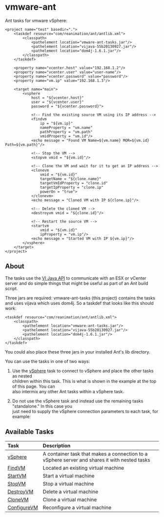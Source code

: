 vmware-ant
==========

Ant tasks for vmware vSphere:

    <project name="test" basedir=".">
        <taskdef resource="com/reanimation/ant/antlib.xml">
            <classpath>
                <pathelement location="vmware-ant-tasks.jar"/>
                <pathelement location="vijava-55b20130927.jar"/>
                <pathelement location="dom4j-1.6.1.jar"/>
            </classpath>
        </taskdef>  
    
        <property name="vcenter.host" value="192.168.1.2"/>
        <property name="vcenter.user" value="user-name"/>
        <property name="vcenter.password" value="password"/>
        <property name="vm.ip" value="192.168.1.3"/>
    
        <target name="main">
            <vsphere 
                host = "${vcenter.host}"
                user = "${vcenter.user}"
                password = "${vcenter.password}">
            
                <!-- Find the existing source VM using its IP address -->
                <findvm 
                    ip = "${vm.ip}"
                    nameProperty = "vm.name"
                    pathProperty = "vm.path"
                    vmidProperty = "vm.id"/>
                <echo message = "Found VM Name=${vm.name} MOR=${vm.id} Path=${vm.path}"/>
    
                <!-- Stop the VM -->
                <stopvm vmid = "${vm.id}"/>
                
                <!-- Clone the VM and wait for it to get an IP address -->
                <clonevm
                    vmid = "${vm.id}"
                    targetName = "${clone.name}"
                    targetVmIdProperty = "clone.id"
                    targetIpProperty = "clone.ip"
                    powerOn = "true">
                </clonevm>
                <echo message = "Cloned VM with IP ${clone.ip}"/>
    
                <!-- Delete the cloned VM -->
                <destroyvm vmid = "${clone.id}"/>
                
                <!-- Restart the source VM -->
                <startvm
                    vmid = "${vm.id}"
                    ipProperty = "vm.ip"/>
                <echo message = "Started VM with IP ${vm.ip}"/>
            </vsphere>
        </target>
    </project>      
    
    
## About

The tasks use the [VI Java API](http://vijava.sourceforge.net/) to communicate with an ESX or vCenter server and
do simple things that might be useful as part of an Ant build script.
  
Three jars are required: vmware-ant-tasks (this project) contains the tasks and uses vijava which uses dom4j. So a taskdef
that looks like this should work:
  
    <taskdef resource="com/reanimation/ant/antlib.xml">
        <classpath>
            <pathelement location="vmware-ant-tasks.jar"/>
            <pathelement location="vijava-55b20130927.jar"/>
            <pathelement location="dom4j-1.6.1.jar"/>
        </classpath>
    </taskdef>
        
You could also place these three jars in your installed Ant's lib directory.
  
You can use the tasks in one of two ways:
  
  1. Use the [vSphere](wiki/vSphere) task to connect to vSphere and place the other tasks as nested  
     children within this task. This is what is shown in the example at the top of this page. You can  
     also intermix any other Ant tasks within a vSphere task. 
  2. Do not use the vSphere task and instead use the remaining tasks "standalone." In this case you  
     just need to supply the vSphere connection parameters to each task, for example:

        <findvm 
            host = "${vcenter.host}"
            user = "${vcenter.user}"
            password = "${vcenter.password}"
            ip = "${vm.ip}"
            nameProperty = "vm.name"
            pathProperty = "vm.path"
            vmidProperty = "vm.id"/>
  
  

## Available Tasks

| Task       | Description
|:-----------|:-----------                                   
|[vSphere](wiki/vSphere)     | A container task that makes a connection to a vSphere server and shares it with nested tasks
|[FindVM](wiki/FindVM)      | Located an existing virtual machine
|[StartVM](wiki/StartVM)     | Start a virtual machine
|[StopVM](wiki/StopVM)      | Stop a virtual machine
|[DestroyVM](wiki/DestroyVM)   | Delete a virtual machine
|[CloneVM](wiki/CloneVM)     | Clone a virtual machine
|[ConfigureVM](wiki/ConfigureVM) |  Reconfigure a virtual machine
